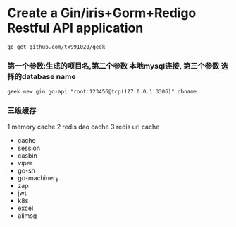 # Create a Gin/iris+Gorm+Redigo Restful API  application


```go get github.com/tx991020/geek```

### 第一个参数:生成的项目名,第二个参数 本地mysql连接, 第三个参数 选择的database name
 ```
 geek new gin go-api "root:123456@tcp(127.0.0.1:3306)" dbname
```


### 三级缓存
1 memory cache
2 redis dao cache
3 redis url cache


- cache
- session
- casbin
- viper
- go-sh
- go-machinery
- zap
- jwt
- k8s
- excel
- alimsg
